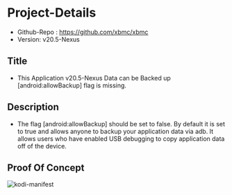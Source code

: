 # Project-Details 
- Github-Repo : https://github.com/xbmc/xbmc 
- Version: v20.5-Nexus 

## Title 
- This Application v20.5-Nexus Data can be Backed up
[android:allowBackup] flag is missing.

## Description
- The flag [android:allowBackup] should be set to false.
By default it is set to true and allows anyone to backup your application data via adb. It allows users who have enabled USB debugging to copy application data off of the device.

## Proof Of Concept
![kodi-manifest](https://github.com/ctflearner/Android_Findings/assets/98345027/c6dc7b5c-8eb4-4cb6-82dc-748c5a79189d)
